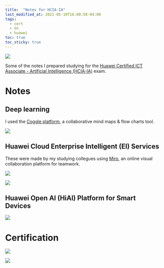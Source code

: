 ```yaml
---
title:  "Notes for HCIA-IA"
last_modified_at: 2021-05-10T16:00:58-04:00
tags:
  - cert
  - en
  - huawei
toc: true
toc_sticky: true
---
```


[![](/assets/images/posts/2021-05-10-hcia-ia-notes/0.png)](https://e.huawei.com/en/talent/#/cert/product-details?certifiedProductId=345&authenticationLevel=CTYPE_CARE_HCIA&technicalField=PSC&version=3.0)

Some of the notes I prepared studying for the [Huawei Certified ICT Associate - Artificial Intelligence (HCIA-IA)](https://e.huawei.com/en/talent/#/cert/product-details?certifiedProductId=345&authenticationLevel=CTYPE_CARE_HCIA&technicalField=PSC&version=3.0) exam.

# Notes

## Deep learning

I used the [Coggle platform](https://coggle.it), a collaborative mind maps & flow charts tool.

![](/assets/images/posts/2021-05-10-hcia-ia-notes/1.png)

## Huawei Cloud Enterprise Intelligent (EI) Services

These were made by my studying collegues using [Miro](https://miro.com/), an online visual collaboration platform for teamwork.

![](/assets/images/posts/2021-05-10-hcia-ia-notes/2.png)

![](/assets/images/posts/2021-05-10-hcia-ia-notes/3.png)

## Huawei Open AI (HiAI) Platform for Smart Devices

![](/assets/images/posts/2021-05-10-hcia-ia-notes/4.png)

#   Certification

![](/assets/images/posts/2021-05-10-hcia-ia-notes/5.png)

![](/assets/images/posts/2021-05-10-hcia-ia-notes/6.png)
